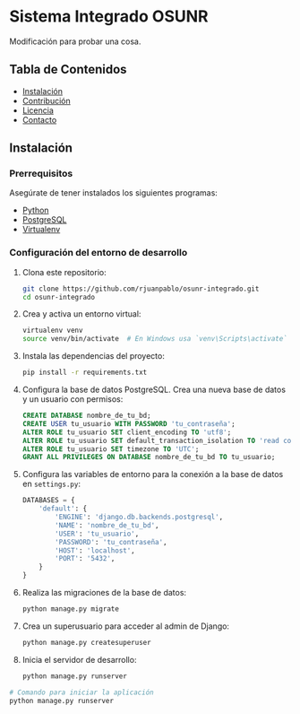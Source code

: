 # Sistema Integrado OSUNR

Modificación para probar una cosa.

## Tabla de Contenidos

- [Instalación](#instalación)
- [Contribución](#contribución)
- [Licencia](#licencia)
- [Contacto](#contacto)

## Instalación

### Prerrequisitos

Asegúrate de tener instalados los siguientes programas:

- [Python](https://www.python.org/downloads/)
- [PostgreSQL](https://www.postgresql.org/download/)
- [Virtualenv](https://virtualenv.pypa.io/en/stable/installation/)

### Configuración del entorno de desarrollo

1. Clona este repositorio:

    ```bash
    git clone https://github.com/rjuanpablo/osunr-integrado.git
    cd osunr-integrado
    ```

2. Crea y activa un entorno virtual:

    ```bash
    virtualenv venv
    source venv/bin/activate  # En Windows usa `venv\Scripts\activate`
    ```

3. Instala las dependencias del proyecto:

    ```bash
    pip install -r requirements.txt
    ```

4. Configura la base de datos PostgreSQL. Crea una nueva base de datos y un usuario con permisos:

    ```sql
    CREATE DATABASE nombre_de_tu_bd;
    CREATE USER tu_usuario WITH PASSWORD 'tu_contraseña';
    ALTER ROLE tu_usuario SET client_encoding TO 'utf8';
    ALTER ROLE tu_usuario SET default_transaction_isolation TO 'read committed';
    ALTER ROLE tu_usuario SET timezone TO 'UTC';
    GRANT ALL PRIVILEGES ON DATABASE nombre_de_tu_bd TO tu_usuario;
    ```

5. Configura las variables de entorno para la conexión a la base de datos en `settings.py`:

    ```python
    DATABASES = {
        'default': {
            'ENGINE': 'django.db.backends.postgresql',
            'NAME': 'nombre_de_tu_bd',
            'USER': 'tu_usuario',
            'PASSWORD': 'tu_contraseña',
            'HOST': 'localhost',
            'PORT': '5432',
        }
    }
    ```

6. Realiza las migraciones de la base de datos:

    ```bash
    python manage.py migrate
    ```

7. Crea un superusuario para acceder al admin de Django:

    ```bash
    python manage.py createsuperuser
    ```

8. Inicia el servidor de desarrollo:

    ```bash
    python manage.py runserver
    ```

```bash
# Comando para iniciar la aplicación
python manage.py runserver
